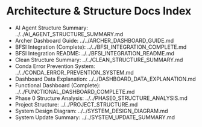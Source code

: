 # Architecture & Structure Docs Index

- AI Agent Structure Summary: ../../AI_AGENT_STRUCTURE_SUMMARY.md
- Archer Dashboard Guide: ../../ARCHER_DASHBOARD_GUIDE.md
- BFSI Integration (Complete): ../../BFSI_INTEGRATION_COMPLETE.md
- BFSI Integration README: ../../BFSI_INTEGRATION_README.md
- Clean Structure Summary: ../../CLEAN_STRUCTURE_SUMMARY.md
- Conda Error Prevention System: ../../CONDA_ERROR_PREVENTION_SYSTEM.md
- Dashboard Data Explanation: ../../DASHBOARD_DATA_EXPLANATION.md
- Functional Dashboard (Complete): ../../FUNCTIONAL_DASHBOARD_COMPLETE.md
- Phase 0 Structure Analysis: ../../PHASE0_STRUCTURE_ANALYSIS.md
- Project Structure: ../../PROJECT_STRUCTURE.md
- System Design Diagram: ../../SYSTEM_DESIGN_DIAGRAM.md
- System Update Summary: ../../SYSTEM_UPDATE_SUMMARY.md